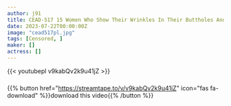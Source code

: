 ```yaml
---
author: j91
title: CEAD-517 15 Women Who Show Their Wrinkles In Their Buttholes And Show Off Their Masturbation Only To You! Vol.2
date: 2023-07-22T00:00:00Z
image: "cead517pl.jpg"
tags: [Censored, ]
maker: []
actress: []
---
```



{{< youtubepl v9kabQv2k9u41jZ >}}
###

{{% button href="https://streamtape.to/v/v9kabQv2k9u41jZ" icon="fas fa-download" %}}download this video{{% /button %}}
